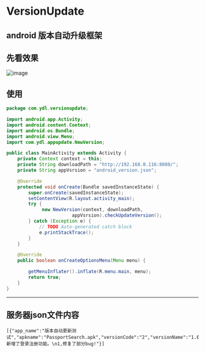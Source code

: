 # VersionUpdate
## android 版本自动升级框架

## 先看效果
![image](https://github.com/linglongxin24/VersionUpdate/blob/master/20140721103828975.png)
## 使用
```java
package com.ydl.versionupdate;

import android.app.Activity;
import android.content.Context;
import android.os.Bundle;
import android.view.Menu;
import com.ydl.appupdate.NewVersion;

public class MainActivity extends Activity {
	private Context context = this;
	private String downloadPath = "http://192.168.0.116:8080/";
	private String appVsrsion = "android_version.json";

	@Override
	protected void onCreate(Bundle savedInstanceState) {
		super.onCreate(savedInstanceState);
		setContentView(R.layout.activity_main);
		try {
			 new NewVersion(context, downloadPath,
						appVsrsion).checkUpdateVersion();
		} catch (Exception e) {
			// TODO Auto-generated catch block
			e.printStackTrace();
		}
	}

	@Override
	public boolean onCreateOptionsMenu(Menu menu) {

		getMenuInflater().inflate(R.menu.main, menu);
		return true;
	}
}
```
----

## 服务器json文件内容
```gson
[{"app_name":"版本自动更新测试","apkname":"PassportSearch.apk","versionCode":"2","versionName":"1.0.1","apksize":"277883","apkinfo":"1,新增了登录注册功能。\n1,修复了部分bug!"}]

